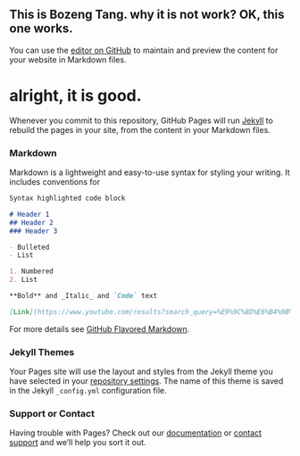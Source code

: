 ## This is Bozeng Tang. why it is not work? OK, this one works.

You can use the [editor on GitHub](https://github.com/tangbozeng/tangbozeng.github.io/edit/master/index.md) to maintain and preview the content for your website in Markdown files.
# alright, it is good.

Whenever you commit to this repository, GitHub Pages will run [Jekyll](https://jekyllrb.com/) to rebuild the pages in your site, from the content in your Markdown files.

### Markdown

Markdown is a lightweight and easy-to-use syntax for styling your writing. It includes conventions for

```markdown
Syntax highlighted code block

# Header 1
## Header 2
### Header 3

- Bulleted
- List

1. Numbered
2. List

**Bold** and _Italic_ and `Code` text

[Link](https://www.youtube.com/results?search_query=%E9%9C%8D%E6%B4%9B%E7%BB%B4%E5%85%B9) and ![images](src)
```

For more details see [GitHub Flavored Markdown](https://guides.github.com/features/mastering-markdown/).

### Jekyll Themes

Your Pages site will use the layout and styles from the Jekyll theme you have selected in your [repository settings](https://github.com/tangbozeng/tangbozeng.github.io/settings). The name of this theme is saved in the Jekyll `_config.yml` configuration file.

### Support or Contact

Having trouble with Pages? Check out our [documentation](https://help.github.com/categories/github-pages-basics/) or [contact support](https://github.com/contact) and we’ll help you sort it out.
